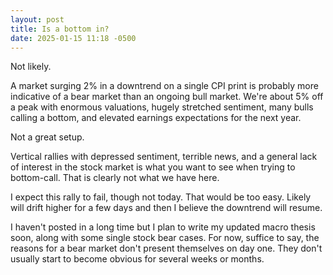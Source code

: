 ```yaml
---
layout: post
title: Is a bottom in?
date: 2025-01-15 11:18 -0500
---
```


Not likely.

A market surging 2% in a downtrend on a single CPI print is probably more indicative of a bear market than an ongoing bull market. We're about 5% off a peak with enormous valuations, hugely stretched sentiment, many bulls calling a bottom, and elevated earnings expectations for the next year.

Not a great setup.

Vertical rallies with depressed sentiment, terrible news, and a general lack of interest in the stock market is what you want to see when trying to bottom-call. That is clearly not what we have here.

I expect this rally to fail, though not today. That would be too easy. Likely will drift higher for a few days and then I believe the downtrend will resume.

I haven't posted in a long time but I plan to write my updated macro thesis soon, along with some single stock bear cases. For now, suffice to say, the reasons for a bear market don't present themselves on day one. They don't usually start to become obvious for several weeks or months.
